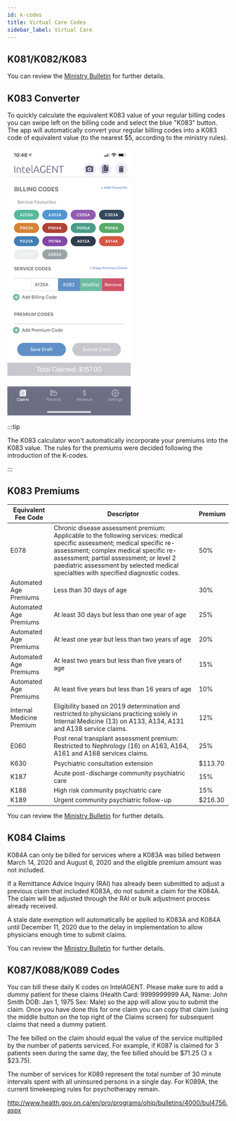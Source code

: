 ```yaml
---
id: k-codes
title: Virtual Care Codes
sidebar_label: Virtual Care
---
```


## K081/K082/K083

You can review the [Ministry Bulletin](http://www.health.gov.on.ca/en/pro/programs/ohip/bulletins/4000/bul4745.aspx) for further details. 

## K083 Converter

To quickly calculate the equivalent K083 value of your regular billing codes you can swipe left on the billing code and select the blue "K083" button. The app will automatically convert your regular billing codes into a K083 code of equivalent value (to the nearest $5, according to the ministry rules).

<div style={{textAlign: 'center'}}>

![Example banner](./assets/k083.png)

</div>

:::tip

The K083 calculator won't automatically incorporate your premiums into the K083 value. The rules for the premiums were decided following the introduction of the K-codes. 

:::


## K083 Premiums

Equivalent Fee Code|Descriptor|Premium
-------------------|----------|---------
E078|Chronic disease assessment premium: Applicable to the following services: medical specific assessment; medical specific re-assessment; complex medical specific re-assessment; partial assessment; or level 2 paediatric assessment by selected medical specialties with specified diagnostic codes.|50%
Automated Age Premiums|Less than 30 days of age|30%
Automated Age Premiums|At least 30 days but less than one year of age|25%
Automated Age Premiums|At least one year but less than two years of age|20%
Automated Age Premiums|At least two years but less than five years of age|15%
Automated Age Premiums|At least five years but less than 16 years of age|10%
Internal Medicine Premium|Eligibility based on 2019 determination and restricted to physicians practicing solely in Internal Medicine (13) on A133, A134, A131 and A138 service claims.|12%
E060|Post renal transplant assessment premium: Restricted to Nephrology (16) on A163, A164, A161 and A168 services claims.|25%
K630|Psychiatric consultation extension|$113.70
K187|Acute post-discharge community psychiatric care|15%
K188|High risk community psychiatric care|15%
K189|Urgent community psychiatric follow-up|$216.30

You can review the [Ministry Bulletin](http://www.health.gov.on.ca/en/pro/programs/ohip/bulletins/4000/bul4764.aspx) for further details. 


## K084 Claims

K084A can only be billed for services where a K083A was billed between March 14, 2020 and August 6, 2020 and the eligible premium amount was not included.

If a Remittance Advice Inquiry (RAI) has already been submitted to adjust a previous claim that included K083A, do not submit a claim for the K084A. The claim will be adjusted through the RAI or bulk adjustment process already received.

A stale date exemption will automatically be applied to K083A and K084A until December 11, 2020 due to the delay in implementation to allow physicians enough time to submit claims.

You can review the [Ministry Bulletin](http://www.health.gov.on.ca/en/pro/programs/ohip/bulletins/redux/bul201003.aspx) for further details. 

## K087/K088/K089 Codes

You can bill these daily K codes on IntelAGENT. Please make sure to add a dummy patient for these claims (Health Card: 9999999999 AA, Name: John Smith DOB: Jan 1, 1975 Sex: Male) so the app will allow you to submit the claim. Once you have done this for one claim you can copy that claim (using the middle button on the top right of the Claims screen) for subsequent claims that need a dummy patient.

The fee billed on the claim should equal the value of the service multiplied by the number of patients serviced. For example, if K087 is claimed for 3 patients seen during the same day, the fee billed should be $71.25 (3 x $23.75).

The number of services for K089 represent the total number of 30 minute intervals spent with all uninsured persons in a single day. For K089A, the current timekeeping rules for psychotherapy remain.

http://www.health.gov.on.ca/en/pro/programs/ohip/bulletins/4000/bul4756.aspx


